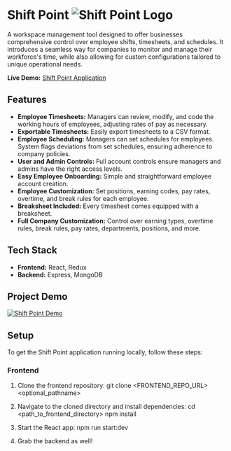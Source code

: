 # Shift Point ![Shift Point Logo](https://res.cloudinary.com/dwkvw91pm/image/upload/w_25,h_25,c_fill/v1695171836/brandLogo_yxrufv.png)

A workspace management tool designed to offer businesses comprehensive control over employee shifts, timesheets, and schedules. It introduces a seamless way for companies to monitor and manage their workforce's time, while also allowing for custom configurations tailored to unique operational needs.

**Live Demo:** [Shift Point Application](https://shift-point.web.app/)

## Features

- **Employee Timesheets:** Managers can review, modify, and code the working hours of employees, adjusting rates of pay as necessary.
- **Exportable Timesheets:** Easily export timesheets to a CSV format.
- **Employee Scheduling:** Managers can set schedules for employees. System flags deviations from set schedules, ensuring adherence to company policies.
- **User and Admin Controls:** Full account controls ensure managers and admins have the right access levels.
- **Easy Employee Onboarding:** Simple and straightforward employee account creation.
- **Employee Customization:** Set positions, earning codes, pay rates, overtime, and break rules for each employee.
- **Breaksheet Included:** Every timesheet comes equipped with a breaksheet.
- **Full Company Customization:** Control over earning types, overtime rules, break rules, pay rates, departments, positions, and more.

## Tech Stack
- **Frontend:** React, Redux
- **Backend:** Express, MongoDB

## Project Demo

[![Shift Point Demo](thumbnail_image_path.png)](DEMO_VIDEO_LINK)

## Setup

To get the Shift Point application running locally, follow these steps:

### Frontend

1. Clone the frontend repository:
git clone <FRONTEND_REPO_URL> <optional_pathname>

2. Navigate to the cloned directory and install dependencies:
cd <path_to_frontend_directory>
npm install

3. Start the React app:
npm run start:dev

4. Grab the backend as well!

